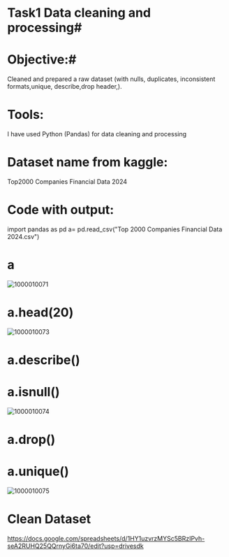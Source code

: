 # Task1 Data cleaning and processing#
# Objective:#
Cleaned and prepared a raw dataset (with nulls, duplicates, inconsistent formats,unique, describe,drop header,).
# Tools:
I have used Python (Pandas) for data cleaning and processing 
# Dataset name from kaggle:
Top2000 Companies Financial Data 2024

# Code with output:
import pandas as pd
a= pd.read_csv("Top 2000 Companies Financial Data 2024.csv")
# a
![1000010071](https://github.com/user-attachments/assets/e18adcb5-6fcc-4c94-94de-00b1fa5d237b)
# a.head(20)
![1000010073](https://github.com/user-attachments/assets/7993d991-5056-4f96-81f7-59c3f7e8fba9)
# a.describe()
# a.isnull()
![1000010074](https://github.com/user-attachments/assets/db4e2686-10a2-4e82-9ac8-073b99434972)
 # a.drop()
 # a.unique()
 ![1000010075](https://github.com/user-attachments/assets/53a18b08-ff0e-423d-9361-3945d3515b71)
# Clean Dataset
https://docs.google.com/spreadsheets/d/1HY1uzvrzMYSc5BRzIPvh-seA2RUHQ25QQrnyGi6ta70/edit?usp=drivesdk
